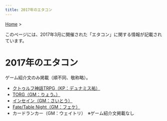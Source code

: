 ```yaml
---
title: 2017年のエタコン
---
```

[Home](../) >

このページには、2017年3月に開催された「エタコン」に関する情報が記載されています。

# 2017年のエタコン
ゲーム紹介文のみ掲載（順不同、敬称略）。

- [クトゥルフ神話TRPG（KP：デュナミス祐）](/game_coc.md)
- [TORG（GM：りょう。）](/game_torg.md)
- [インセイン（GM：さいとう）](/game_in.md)
- [Fate/Table Night（GM：フェケ）](/game_ft.md)
- カードランカー（GM：ウェイトリ）　※ゲーム紹介文掲載なし
